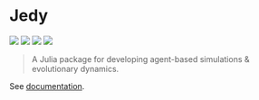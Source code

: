 # Jedy

[![](https://shields.io/github/v/release/lucrae/Jedy.jl?display_name=tag)](https://github.com/lucrae/Jedy.jl/releases) [![](https://img.shields.io/badge/docs-stable-blue.svg)](https://lucrae.github.io/Jedy.jl/stable)  [![](https://github.com/lucrae/Jedy.jl/actions/workflows/tests.yml/badge.svg)](https://github.com/lucrae/Jedy.jl/actions/workflows/tests.yml) [![](https://github.com/lucrae/Jedy.jl/actions/workflows/documentation.yml/badge.svg)](https://lucrae.github.io/Jedy.jl) 

> A Julia package for developing agent-based simulations & evolutionary dynamics.

See [documentation](https://lucrae.github.io/Jedy.jl/stable).
